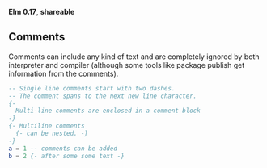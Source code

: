 **Elm 0.17**, **shareable**

## Comments

Comments can include any kind of text and are completely ignored by both interpreter and compiler (although some tools like package publish get information from the comments).

```elm
-- Single line comments start with two dashes.
-- The comment spans to the next new line character.
{-
  Multi-line comments are enclosed in a comment block
-}
{- Multiline comments
  {- can be nested. -}
-}
a = 1 -- comments can be added
b = 2 {- after some some text -}
```
